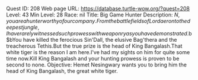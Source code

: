Quest ID: 208
Web page URL: https://database.turtle-wow.org/?quest=208
Level: 43
Min Level: 28
Race: nil
Title: Big Game Hunter
Description: $N, you are a hunter worthy of our company.From the battlefields of Lordaeron to the deepest jungle, I have rarely witnessed such prowess with weaponry as you have demonstrated.$b$bYou have killed the ferocious Sin'Dall, the elusive Bag'thera and the treacherous Tethis.But the true prize is the head of King Bangalash.That white tiger is the reason I am here.I've had my sights on him for quite some time now.Kill King Bangalash and your hunting prowess is proven to be second to none.
Objective: Hemet Nesingwary wants you to bring him the head of King Bangalash, the great white tiger.
